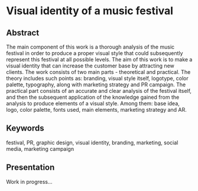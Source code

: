 # Visual identity of a music festival

## Abstract

The main component of this work is a thorough analysis of the music festival in order to produce a proper visual style that could subsequently represent this festival at all possible levels. The aim of this work is to make a visual identity that can increase the customer base by attracting new clients. The work consists of two main parts - theoretical and practical. The theory includes such points as: branding, visual style itself, logotype, color palette, typography, along with marketing strategy and PR campaign. The practical part consists of an accurate and clear analysis of the festival itself, and then the subsequent application of the knowledge gained from the analysis to produce elements of a visual style. Among them: base idea, logo, color palette, fonts used, main elements, marketing strategy and AR.


## Keywords
festival, PR, graphic design, visual identity, branding, marketing, social media, marketing campaign

## Presentation
Work in progress...
